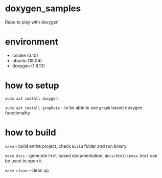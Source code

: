 # doxygen_samples
Repo to play with doxygen

# environment
- cmake (3.10)
- ubuntu (18.04)
- doxygen (1.8.13)

# how to setup
`sudo apt install doxygen`

`sudo apt install graphviz` - to be able to use `graph` based doxygen functionality

# how to build
`make` - build entire project, check `build` folder and run binary

`make docs` - generate `html` based documentation, `docs/html/index.html` can be used to open it.

`make clean` - clean up
